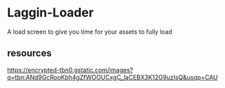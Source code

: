 # Laggin-Loader
A load screen to give you time for your assets to fully load



## resources

https://encrypted-tbn0.gstatic.com/images?q=tbn:ANd9GcRooKbh4gZfWOOUCxgC_laCEBX3K12G9uzIsQ&usqp=CAU